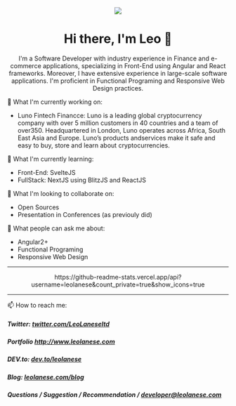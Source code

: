 <div align="center">
 
 <img src="https://img.shields.io/badge/Python-FFD43B?style=for-the-badge&logo=python&logoColor=darkgreen"/>

 # Hi there, I'm Leo 👋 
 
I'm a Software Developer with industry experience in Finance and e-commerce applications, specializing in Front-End using Angular and React frameworks. Moreover, I have extensive experience in large-scale software applications. I'm proficient in Functional Programing and Responsive Web Design practices.
 
<div align="left">
 
🔭 What I'm currently working on:
 - Luno Fintech Financce: Luno is a leading global cryptocurrency company with over 5 million customers in 40 countries and a team of over350. Headquartered in London, Luno operates across Africa, South East Asia and Europe. Luno’s products andservices make it safe and easy to buy, store and learn about cryptocurrencies.
 
🌱 What I'm currently learning: 
 - Front-End: SvelteJS 
 - FullStack: NextJS using BlitzJS and ReactJS
 
👯 What I'm looking to collaborate on:
 - Open Sources 
 - Presentation in Conferences (as previouly did)
 
💬 What people can ask me about:
 - Angular2+
 - Functional Programing 
 - Responsive Web Design
 
---

<div align="center">
 https://github-readme-stats.vercel.app/api?username=leolanese&count_private=true&show_icons=true
</div>
 
---
 
📫 How to reach me:  
<h5>Twitter:
 <a href="http://twitter.com/LeoLaneseltd" target="_blank">twitter.com/LeoLaneseltd</a>
</h5>
<h5>Portfolio
 <a href="http://www.leolanese.com" target="_blank">http://www.leolanese.com</a>
</h5>
<h5>DEV.to:
 <a href="http://www.dev.to/leolanese" target="_blank">dev.to/leolanese</a>
</h5>
<h5>Blog:
 <a href="http://www.leolanese.com/blog" target="_blank">leolanese.com/blog</a>
</h5>
<h5>
 Questions / Suggestion / Recommendation / <a href="mail:to">developer@leolanese.com</a>
</h5>
</div>



